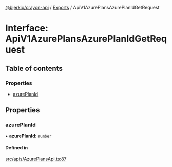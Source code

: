 [@bjerkio/crayon-api](../README.md) / [Exports](../modules.md) / ApiV1AzurePlansAzurePlanIdGetRequest

# Interface: ApiV1AzurePlansAzurePlanIdGetRequest

## Table of contents

### Properties

- [azurePlanId](ApiV1AzurePlansAzurePlanIdGetRequest.md#azureplanid)

## Properties

### azurePlanId

• **azurePlanId**: `number`

#### Defined in

[src/apis/AzurePlansApi.ts:87](https://github.com/bjerkio/crayon-api-js/blob/22cd66d/src/apis/AzurePlansApi.ts#L87)
